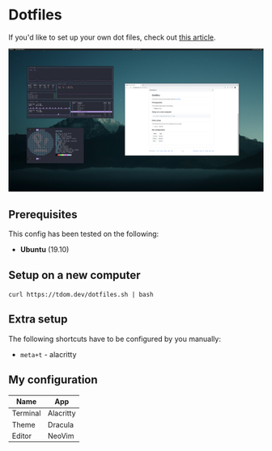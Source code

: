 # Dotfiles

If you'd like to set up your own dot files, check out [this article](https://medium.com/toutsbrasil/how-to-manage-your-dotfiles-with-git-f7aeed8adf8b).

![screenshot](./Pictures/screenshot.png)

## Prerequisites

This config has been tested on the following:
 * **Ubuntu** (19.10)

## Setup on a new computer

```
curl https://tdom.dev/dotfiles.sh | bash
```

## Extra setup

The following shortcuts have to be configured by you manually:
 - `meta+t` - alacritty

## My configuration

| Name | App |
| -- | -- |
| Terminal | Alacritty |
| Theme | Dracula |
| Editor | NeoVim |
